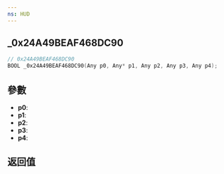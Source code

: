 ```yaml
---
ns: HUD
---
```

## _0x24A49BEAF468DC90

```c
// 0x24A49BEAF468DC90
BOOL _0x24A49BEAF468DC90(Any p0, Any* p1, Any p2, Any p3, Any p4);
```


## 參數
* **p0**: 
* **p1**: 
* **p2**: 
* **p3**: 
* **p4**: 

## 返回值

